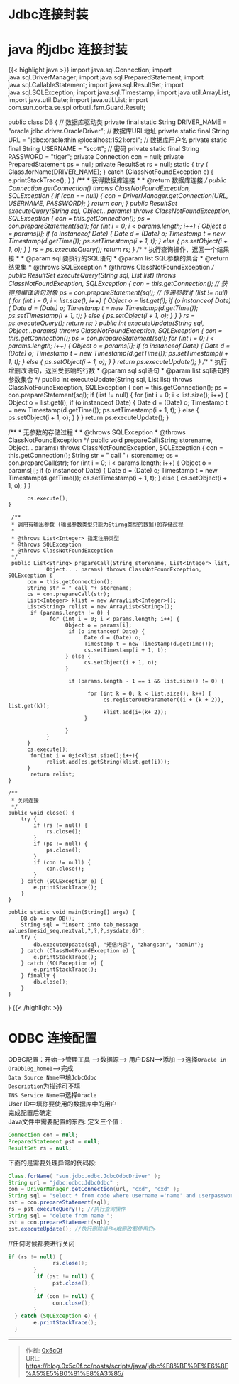 # Jdbc连接封装


# java 的jdbc 连接封装 
{{< highlight java >}}
import java.sql.Connection;
import java.sql.DriverManager;
import java.sql.PreparedStatement;
import java.sql.CallableStatement;
import java.sql.ResultSet;
import java.sql.SQLException;
import java.sql.Timestamp;
import java.util.ArrayList;
import java.util.Date;
import java.util.List;
import com.sun.corba.se.spi.orbutil.fsm.Guard.Result;


public class DB {
    // 数据库驱动类
    private final static String DRIVER_NAME = "oracle.jdbc.driver.OracleDriver";
    // 数据库URL地址
    private static final String URL = "jdbc:oracle:thin:@localhost:1521:orcl";
    // 数据库用户名
    private static final String USERNAME = "scott";
    // 密码
    private static final String PASSWORD = "tiger";
    private Connection con = null;
    private PreparedStatement ps = null;
    private ResultSet rs = null;
    static {
        try {
            Class.forName(DRIVER_NAME);
        } catch (ClassNotFoundException e) {
            e.printStackTrace();
        }
    }
    /**
     * 获得数据库连接
     *
     * @return 数据库连接
     */
    public Connection getConnection() throws ClassNotFoundException,
        SQLException {
            if (con == null) {
                con = DriverManager.getConnection(URL, USERNAME, PASSWORD);
            }
            return con;
        }
    public ResultSet executeQuery(String sql, Object...params) throws ClassNotFoundException, SQLException {
        con = this.getConnection();
        ps = con.prepareStatement(sql);
        for (int i = 0; i < params.length; i++) {
            Object o = params[i];
            if (o instanceof Date) {
                Date d = (Date) o;
                Timestamp t = new Timestamp(d.getTime());
                ps.setTimestamp(i + 1, t);
            } else {
                ps.setObject(i + 1, o);
            }
        }
        rs = ps.executeQuery();
        return rs;
    }
    /**
     * 执行查询操作，返回一个结果接
     *
     * @param sql 要执行的SQL语句
     * @param list SQL参数的集合
     * @return 结果集
     * @throws SQLException
     * @throws ClassNotFoundException
     */
    public ResultSet executeQuery(String sql, List list) throws ClassNotFoundException, SQLException {
        con = this.getConnection();
        // 获得预编译语句对象
        ps = con.prepareStatement(sql);
        // 传递参数
        if (list != null) {
            for (int i = 0; i < list.size(); i++) {
                Object o = list.get(i);
                if (o instanceof Date) {
                    Date d = (Date) o;
                    Timestamp t = new Timestamp(d.getTime());
                    ps.setTimestamp(i + 1, t);
                } else {
                    ps.setObject(i + 1, o);
                }
            }
        }
        rs = ps.executeQuery();
        return rs;
    }
    public int executeUpdate(String sql, Object...params) throws ClassNotFoundException, SQLException {
        con = this.getConnection();
        ps = con.prepareStatement(sql);
        for (int i = 0; i < params.length; i++) {
            Object o = params[i];
            if (o instanceof Date) {
                Date d = (Date) o;
                Timestamp t = new Timestamp(d.getTime());
                ps.setTimestamp(i + 1, t);
            } else {
                ps.setObject(i + 1, o);
            }
        }
        return ps.executeUpdate();
    }
    /**
     * 执行增删改语句，返回受影响的行数
     * @param sql sql语句
     * @param list sql语句的参数集合
     */
    public int executeUpdate(String sql, List list) throws ClassNotFoundException, SQLException {
        con = this.getConnection();
        ps = con.prepareStatement(sql);
        if (list != null) {
            for (int i = 0; i < list.size(); i++) {
                Object o = list.get(i);
                if (o instanceof Date) {
                    Date d = (Date) o;
                    Timestamp t = new Timestamp(d.getTime());
                    ps.setTimestamp(i + 1, t);
                } else {
                    ps.setObject(i + 1, o);
                }
            }
        }
        return ps.executeUpdate();
    }

   /**
     * 无参数的存储过程
     *
     * @throws SQLException
     * @throws ClassNotFoundException
     */
     public void prepareCall(String storename, Object... params)
                 throws ClassNotFoundException, SQLException {
          con = this.getConnection();
          String str = " call "+ storename;
          cs = con.prepareCall(str);
           for (int i = 0; i < params.length; i++) {
                Object o = params[i];
                 if (o instanceof Date) {
                      Date d = (Date) o;
                      Timestamp t = new Timestamp(d.getTime());
                      cs.setTimestamp(i + 1, t);
                } else {
                      cs.setObject(i + 1, o);
                }
          }

          cs.execute();
    }

     /**
     * 调用有输出参数 (输出参数类型只能为Stirng类型的数据)的存储过程
     *
     * @throws List<Integer> 指定注册类型
     * @throws SQLException
     * @throws ClassNotFoundException
     */
     public List<String> prepareCall(String storename, List<Integer> list,
                Object.. . params) throws ClassNotFoundException, SQLException {
          con = this.getConnection();
          String str = " call "+ storename;
          cs = con.prepareCall(str);
          List<Integer> klist = new ArrayList<Integer>();
          List<String> relist = new ArrayList<String>();
           if (params.length != 0) {
                 for (int i = 0; i < params.length; i++) {
                      Object o = params[i];
                       if (o instanceof Date) {
                            Date d = (Date) o;
                            Timestamp t = new Timestamp(d.getTime());
                            cs.setTimestamp(i + 1, t);
                      } else {
                            cs.setObject(i + 1, o);
                      }

                       if (params.length - 1 == i && list.size() != 0) {

                             for (int k = 0; k < list.size(); k++) {
                                  cs.registerOutParameter((i + (k + 2)), list.get(k));
                                  klist.add(i+(k+ 2));
                            }

                      }
                }
          }
          cs.execute();
           for(int i = 0;i<klist.size();i++){
                relist.add(cs.getString(klist.get(i)));
          }
           return relist;
    }
    
    /**
     * 关闭连接
     */
    public void close() {
        try {
            if (rs != null) {
                rs.close();
            }
            if (ps != null) {
                ps.close();
            }
            if (con != null) {
                con.close();
            }
        } catch (SQLException e) {
            e.printStackTrace();
        }
    }
    
    public static void main(String[] args) {
        DB db = new DB();
        String sql = "insert into tab_message values(mesid_seq.nextval,?,?,?,sysdate,0)";
        try {
            db.executeUpdate(sql, "短信内容", "zhangsan", "admin");
        } catch (ClassNotFoundException e) {
            e.printStackTrace();
        } catch (SQLException e) {
            e.printStackTrace();
        } finally {
            db.close();
        }
    }
}
{{< /highlight >}}

#  ODBC 连接配置 
ODBC配置：开始-->管理工具 -->数据源--> 用户DSN-->添加 -->选择`Oracle in OraDb10g_home1`-->完成  
`Data Source Name`中填`JdbcOdbc`  
`Description`为描述可不填  
`TNS Service Name`中选择`Oracle`  
User ID中填你要使用的数据库中的用户  
完成配置后确定  
Java文件中需要配置的东西:
定义三个值 :
```java
Connection con = null;
PreparedStatement pst = null;
ResultSet rs = null;
```

下面的是需要处理异常的代码段:
```java
Class.forName( "sun.jdbc.odbc.JdbcOdbcDriver" );
String url = "jdbc:odbc:JdbcOdbc" ;
con = DriverManager.getConnection(url, "cxd", "cxd" );
String sql = "select * from code where username ='name' and userpassword ='password' ";
pst = con.prepareStatement(sql);
rs = pst.executeQuery(); //执行查询操作
String sql = "delete from name ";
pst = con.prepareStatement(sql);
pst.executeUpdate(); //执行删除操作<增删改都使用它>
```
//任何时候都要进行关闭       
```java
if (rs != null) {
              rs.close();
        }
         if (pst != null) {
              pst.close();
        }
         if (con != null) {
              con.close();
        }
  } catch (SQLException e) {
        e.printStackTrace();
  }
```


---

> 作者: [0x5c0f](https://blog.0x5c0f.cc)  
> URL: https://blog.0x5c0f.cc/posts/scripts/java/jdbc%E8%BF%9E%E6%8E%A5%E5%B0%81%E8%A3%85/  

